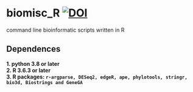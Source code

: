 # biomisc_R [![DOI](https://zenodo.org/badge/DOI/10.5281/zenodo.5111053.svg)](https://doi.org/10.5281/zenodo.5111053)
command line bioinformatic scripts written in R 
## Dependences
**1. python 3.8 or later**  
**2. R 3.6.3 or later**  
**3. R packages: `r-argparse, DESeq2, edgeR, ape, phylotools, stringr, bio3d, Biostrings and GeneGA`**
